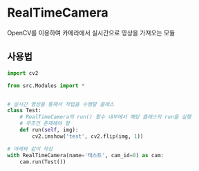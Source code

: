 # RealTimeCamera

OpenCV를 이용하여 카메라에서 실시간으로 영상을 가져오는 모듈

## 사용법

```python
import cv2

from src.Modules import *


# 실시간 영상을 통해서 작업을 수행할 클래스 
class Test:
    # RealTimeCamera의 run() 함수 내부에서 해당 클래스의 run을 실행
    # 무조건 존재해야 함
    def run(self, img):
        cv2.imshow('test', cv2.flip(img, 1))

# 아래와 같이 작성
with RealTimeCamera(name='테스트', cam_id=0) as cam:
    cam.run(Test())

```